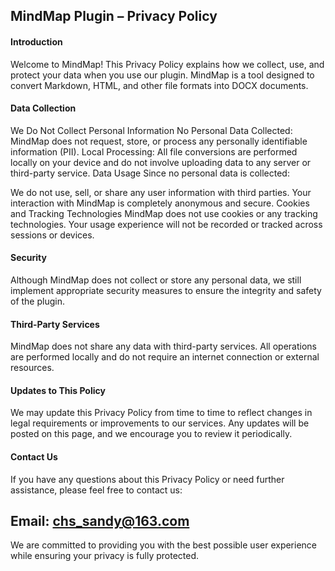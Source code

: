 ## MindMap Plugin – Privacy Policy
#### Introduction
Welcome to MindMap! This Privacy Policy explains how we collect, use, and protect your data when you use our plugin. MindMap is a tool designed to convert Markdown, HTML, and other file formats into DOCX documents.

#### Data Collection
We Do Not Collect Personal Information
No Personal Data Collected: MindMap does not request, store, or process any personally identifiable information (PII).
Local Processing: All file conversions are performed locally on your device and do not involve uploading data to any server or third-party service.
Data Usage
Since no personal data is collected:

We do not use, sell, or share any user information with third parties.
Your interaction with MindMap is completely anonymous and secure.
Cookies and Tracking Technologies
MindMap does not use cookies or any tracking technologies. Your usage experience will not be recorded or tracked across sessions or devices.

#### Security
Although MindMap does not collect or store any personal data, we still implement appropriate security measures to ensure the integrity and safety of the plugin.

#### Third-Party Services
MindMap does not share any data with third-party services. All operations are performed locally and do not require an internet connection or external resources.

#### Updates to This Policy
We may update this Privacy Policy from time to time to reflect changes in legal requirements or improvements to our services. Any updates will be posted on this page, and we encourage you to review it periodically.

#### Contact Us
If you have any questions about this Privacy Policy or need further assistance, please feel free to contact us:

## Email: chs_sandy@163.com
We are committed to providing you with the best possible user experience while ensuring your privacy is fully protected.